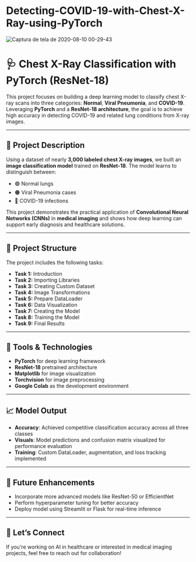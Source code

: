 # Detecting-COVID-19-with-Chest-X-Ray-using-PyTorch

![Captura de tela de 2020-08-10 00-29-43](https://user-images.githubusercontent.com/65929471/90020409-36b85580-dc86-11ea-9c7e-94ebab83e912.png)

# 🩺 Chest X-Ray Classification with PyTorch (ResNet-18)

This project focuses on building a deep learning model to classify chest X-ray scans into three categories: **Normal**, **Viral Pneumonia**, and **COVID-19**. Leveraging **PyTorch** and a **ResNet-18 architecture**, the goal is to achieve high accuracy in detecting COVID-19 and related lung conditions from X-ray images.

---

## 📌 Project Description

Using a dataset of nearly **3,000 labeled chest X-ray images**, we built an **image classification model** trained on **ResNet-18**. The model learns to distinguish between:
- 🟢 Normal lungs
- 🟠 Viral Pneumonia cases
- 🔴 COVID-19 infections

This project demonstrates the practical application of **Convolutional Neural Networks (CNNs)** in **medical imaging** and shows how deep learning can support early diagnosis and healthcare solutions.

---

## 🧱 Project Structure

The project includes the following tasks:

- **Task 1:** Introduction  
- **Task 2:** Importing Libraries  
- **Task 3:** Creating Custom Dataset  
- **Task 4:** Image Transformations  
- **Task 5:** Prepare DataLoader  
- **Task 6:** Data Visualization  
- **Task 7:** Creating the Model  
- **Task 8:** Training the Model  
- **Task 9:** Final Results  

---

## 🧰 Tools & Technologies

- **PyTorch** for deep learning framework  
- **ResNet-18** pretrained architecture  
- **Matplotlib** for image visualization  
- **Torchvision** for image preprocessing  
- **Google Colab** as the development environment  

---

## 📈 Model Output

- **Accuracy**: Achieved competitive classification accuracy across all three classes  
- **Visuals**: Model predictions and confusion matrix visualized for performance evaluation  
- **Training**: Custom DataLoader, augmentation, and loss tracking implemented  

---

## 🚀 Future Enhancements

- Incorporate more advanced models like ResNet-50 or EfficientNet  
- Perform hyperparameter tuning for better accuracy  
- Deploy model using Streamlit or Flask for real-time inference  

---

## 🤝 Let’s Connect

If you're working on AI in healthcare or interested in medical imaging projects, feel free to reach out for collaboration!
